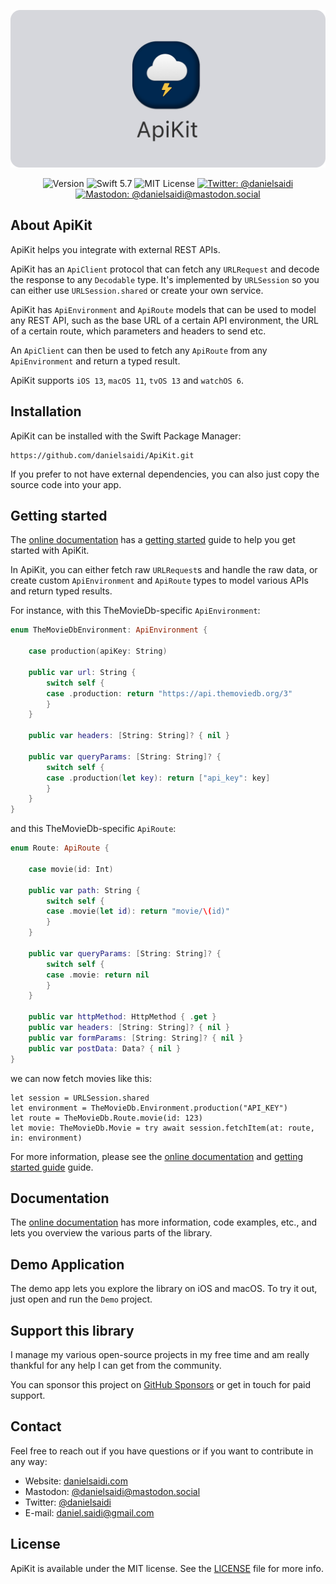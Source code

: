 <p align="center">
    <img src ="Resources/Logo_GitHub.png" alt="ApiKit Logo" title="ApiKit" width=600 />
</p>

<p align="center">
    <img src="https://img.shields.io/github/v/release/danielsaidi/ApiKit?color=%2300550&sort=semver" alt="Version" title="Version" />
    <img src="https://img.shields.io/badge/swift-5.7-orange.svg" alt="Swift 5.7" title="Swift 5.7" />
    <img src="https://img.shields.io/github/license/danielsaidi/ApiKit" alt="MIT License" title="MIT License" />
    <a href="https://twitter.com/danielsaidi">
        <img src="https://img.shields.io/twitter/url?label=Twitter&style=social&url=https%3A%2F%2Ftwitter.com%2Fdanielsaidi" alt="Twitter: @danielsaidi" title="Twitter: @danielsaidi" />
    </a>
    <a href="https://mastodon.social/@danielsaidi">
        <img src="https://img.shields.io/mastodon/follow/000253346?label=mastodon&style=social" alt="Mastodon: @danielsaidi@mastodon.social" title="Mastodon: @danielsaidi@mastodon.social" />
    </a>
</p>


## About ApiKit

ApiKit helps you integrate with external REST APIs.

ApiKit has an ``ApiClient`` protocol that can fetch any `URLRequest` and decode the response to any `Decodable` type. It's implemented by `URLSession` so you can either use `URLSession.shared` or create your own service.

ApiKit has ``ApiEnvironment`` and ``ApiRoute`` models that can be used to model any REST API, such as the base URL of a certain API environment, the URL of a certain route, which parameters and headers to send etc. 

An ``ApiClient`` can then be used to fetch any ``ApiRoute`` from any ``ApiEnvironment`` and return a typed result.

ApiKit supports `iOS 13`, `macOS 11`, `tvOS 13` and `watchOS 6`.



## Installation

ApiKit can be installed with the Swift Package Manager:

```
https://github.com/danielsaidi/ApiKit.git
```

If you prefer to not have external dependencies, you can also just copy the source code into your app.



## Getting started

The [online documentation][Documentation] has a [getting started][Getting-Started] guide to help you get started with ApiKit.

In ApiKit, you can either fetch raw `URLRequest`s and handle the raw data, or create custom `ApiEnvironment` and `ApiRoute` types to model various APIs and return typed results.

For instance, with this TheMovieDb-specific `ApiEnvironment`:

```swift
enum TheMovieDbEnvironment: ApiEnvironment {

    case production(apiKey: String)

    public var url: String {
        switch self {
        case .production: return "https://api.themoviedb.org/3"
        }
    }

    public var headers: [String: String]? { nil }

    public var queryParams: [String: String]? {
        switch self {
        case .production(let key): return ["api_key": key]
        }
    }
}
```

and this TheMovieDb-specific `ApiRoute`:

```swift
enum Route: ApiRoute {

    case movie(id: Int)
    
    public var path: String {
        switch self {
        case .movie(let id): return "movie/\(id)"
        }
    }

    public var queryParams: [String: String]? {
        switch self {
        case .movie: return nil
        }
    }

    public var httpMethod: HttpMethod { .get }
    public var headers: [String: String]? { nil }
    public var formParams: [String: String]? { nil }
    public var postData: Data? { nil }
}
```

we can now fetch movies like this:   

```
let session = URLSession.shared
let environment = TheMovieDb.Environment.production("API_KEY") 
let route = TheMovieDb.Route.movie(id: 123) 
let movie: TheMovieDb.Movie = try await session.fetchItem(at: route, in: environment)
```

For more information, please see the [online documentation][Documentation] and [getting started guide][Getting-Started] guide. 



## Documentation

The [online documentation][Documentation] has more information, code examples, etc., and lets you overview the various parts of the library.



## Demo Application

The demo app lets you explore the library on iOS and macOS. To try it out, just open and run the `Demo` project.



## Support this library

I manage my various open-source projects in my free time and am really thankful for any help I can get from the community. 

You can sponsor this project on [GitHub Sponsors][Sponsors] or get in touch for paid support.



## Contact

Feel free to reach out if you have questions or if you want to contribute in any way:

* Website: [danielsaidi.com][Website]
* Mastodon: [@danielsaidi@mastodon.social][Mastodon]
* Twitter: [@danielsaidi][Twitter]
* E-mail: [daniel.saidi@gmail.com][Email]



## License

ApiKit is available under the MIT license. See the [LICENSE][License] file for more info.



[Email]: mailto:daniel.saidi@gmail.com
[Website]: https://www.danielsaidi.com
[Twitter]: https://www.twitter.com/danielsaidi
[Mastodon]: https://mastodon.social/@danielsaidi
[Sponsors]: https://github.com/sponsors/danielsaidi

[Documentation]: https://danielsaidi.github.io/ApiKit/documentation/apikit/
[Getting-Started]: https://danielsaidi.github.io/ApiKit/documentation/apikit/getting-started
[License]: https://github.com/danielsaidi/ApiKit/blob/master/LICENSE
